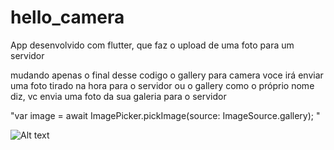 # hello_camera
App desenvolvido com flutter, que faz o upload de uma foto para um servidor 

mudando apenas o final desse codigo o gallery para camera voce irá enviar uma foto tirado na hora para o servidor
 ou o gallery como o próprio nome diz, vc envia uma foto da sua galeria para o servidor
 
 "var image = await ImagePicker.pickImage(source: ImageSource.gallery); " 
 
 ![Alt text](https://onedrive.live.com/?authkey=%21AEoFssb1TH4s9F8&cid=C3955FF453976C36&id=C3955FF453976C36%213787&parId=C3955FF453976C36%213786&o=OneUp "Foto do layout do app com a foto inserida tirada na hora")





